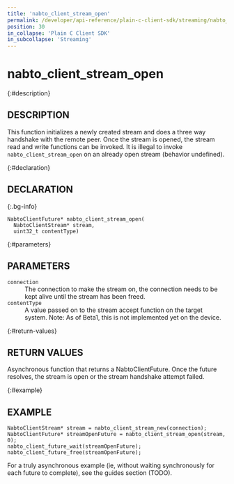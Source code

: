 ```yaml
---
title: 'nabto_client_stream_open'
permalink: /developer/api-reference/plain-c-client-sdk/streaming/nabto_client_stream_open.html
position: 30
in_collapse: 'Plain C Client SDK'
in_subcollapse: 'Streaming'
---
```


# nabto_client_stream_open

{:#description}
## DESCRIPTION

This function initializes a newly created stream and does a three way handshake with the remote peer. Once the stream is opened, the stream read and write functions can be invoked. It is illegal to invoke `nabto_client_stream_open` on an already open stream (behavior undefined).

{:#declaration}
## DECLARATION

{:.bg-info}
```
NabtoClientFuture* nabto_client_stream_open(
  NabtoClientStream* stream,
  uint32_t contentType)
```

{:#parameters}
## PARAMETERS

<dl>
  <div>
    <dt><code>connection</code></dt>
    <dd>The connection to make the stream on, the connection needs to be kept alive until the stream has been freed.</dd>
    <dt><code>contentType</code></dt>
    <dd>A value passed on to the stream accept function on the target system. Note: As of Beta1, this is not implemented yet on the device.</dd>
  </div>
</dl>


{:#return-values}
## RETURN VALUES

Asynchronous function that returns a NabtoClientFuture. Once the future resolves, the stream is open or the stream handshake attempt failed.

{:#example}
## EXAMPLE

```
NabtoClientStream* stream = nabto_client_stream_new(connection);
NabtoClientFuture* streamOpenFuture = nabto_client_stream_open(stream, 0);
nabto_client_future_wait(streamOpenFuture);
nabto_client_future_free(streamOpenFuture);
```

For a truly asynchronous example (ie, without waiting synchronously for each future to complete), see the guides section (TODO).
